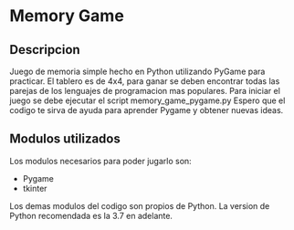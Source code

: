 # Memory Game

## Descripcion

Juego de memoria simple hecho en Python utilizando PyGame para practicar.
El tablero es de 4x4, para ganar se deben encontrar todas las parejas de los lenguajes de programacion mas populares.
Para iniciar el juego se debe ejecutar el script memory_game_pygame.py
Espero que el codigo te sirva de ayuda para aprender Pygame y obtener nuevas ideas.

## Modulos utilizados

Los modulos necesarios para poder jugarlo son:

- Pygame
- tkinter

Los demas modulos del codigo son propios de Python.
La version de Python recomendada es la 3.7 en adelante.
